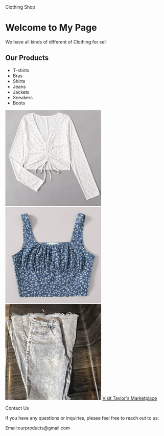 <html>
    <head>Clothing Shop</head>
<body>
<h1>Welcome to My  Page</h1>
    <p> We have all kinds of different of Clothing for sell</p>
    <h2>Our Products</h2>
    <ul>
        <li>T-shirts</li>
        <li>Bras</li>
        <li>Shirts</li>
        <li>Jeans</li>
        <li>Jackets</li>
        <li>Sneakers</li>
        <li>Boots</li>
    </ul>
    <img src="myphototop.jpg" alt= "My Clothing Shop " width ="300 " height ="300">
    <img  src="photo2top.jpg" alt= "My Clothing Shop " width ="300 " height ="300">
    <img src="jeans.jpg" alt= "My CLothing Shop " width ="300 " height ="300">
    <a href="https://www.depop.com/taylorsmarketplace/?brandIds=11817&productId=534325278" target="_blank">Visit Taylor's Marketplace</a>
    <p>Contact Us</p>
    <p>If you have any questions or inquiries, please feel free to reach out to us:</p>
    <p>Email:ourproducts@gmail.com</p>
 </body>

</html>
